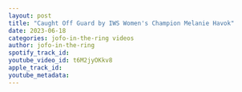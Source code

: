 ```yaml
---
layout: post
title: "Caught Off Guard by IWS Women's Champion Melanie Havok"
date: 2023-06-18
categories: jofo-in-the-ring videos
author: jofo-in-the-ring
spotify_track_id: 
youtube_video_id: t6M2jyOKkv8
apple_track_id: 
youtube_metadata: 
---
```

